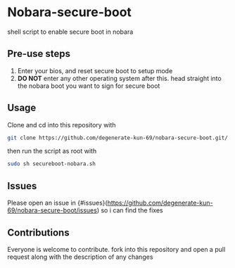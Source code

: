 # Nobara-secure-boot
 shell script to enable secure boot in nobara
## Pre-use steps
 1. Enter your bios, and reset secure boot to setup mode
 2. **DO NOT** enter any other operating system after this. head straight into the nobara boot you want to sign for secure boot
## Usage
Clone and cd into this repository with 
```bash
git clone https://github.com/degenerate-kun-69/nobara-secure-boot.git/ && cd nobara-secure-boot
```
then run the script as root with 

```bash 
sudo sh secureboot-nobara.sh
```
## Issues
Please open an issue in {#issues}(https://github.com/degenerate-kun-69/nobara-secure-boot/issues) so i can find the fixes

## Contributions
Everyone is welcome to contribute. fork into this repository and open a pull request along with the description of any changes

